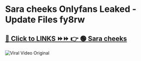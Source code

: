 
 # Sara cheeks Onlyfans Leaked - Update Files fy8rw

## <h2><a href="https://clipsfans.com/Sara_cheeks&ref=git">🔗 Click to LINKS ⏩⏩ 👉 🟢 Sara cheeks </a></h2>

<a href="https://clipsfans.com/Sara_cheeks&ref=git" rel="nofollow" data-target="animated-image.originalLink"><img src="https://i.ibb.co.com/xMMVF88/686577567.gif" alt="Viral Video Original" style="max-width: 100%; display: inline-block;" data-target="animated-image.originalImage"></a>

